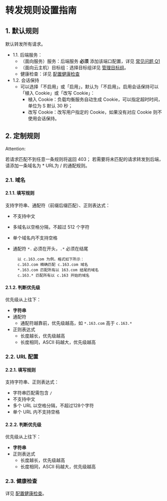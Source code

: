 # 转发规则设置指南

## 1. 默认规则
默认转发所有请求。

* 1.1. 后端服务：
	* （面向服务）服务：后端服务 **必须** 添加该端口配置，详见 [常见问题 Q1](http://support.c.163.com/md.html#!计算服务/负载均衡/常见问题/负载均衡常见问题.md)
	* （面向云主机）目标组：选择目标组详见 [管理目标组](http://support.c.163.com/md.html#!计算服务/负载均衡/使用指南/管理目标组-云主机.md)。
	* 健康检查：详见 [配置健康检查](http://support.c.163.com/md.html#!计算服务/负载均衡/运维指南/配置负载均衡健康检查.md)
* 1.2. 会话保持
	* 可以选择「不启用」或「启用」，默认为「不启用」。启用会话保持可以「植入 Cookie」或「改写 Cookie」：
		* 植入 Cookie：负载均衡服务自动生成 Cookie，可以指定超时时间，单位为 S 默认 30 秒；
		* 改写 Cookie：改写用户指定的 Cookie，如果没有对应 Cookie 则不使用会话保持。

## 2. 定制规则

<span>Attention:</span><div class="alertContent">若请求匹配不到任意一条规则将返回 403；
若需要将未匹配的请求转发到后端，请添加一条域名为 * URL为 / 的通配规则。</div>

### 2.1. 域名

#### 2.1.1. 填写规则

支持字符串、通配符（前缀后缀匹配）、正则表达式：

* 不支持中文
* 多域名以空格分隔，不超过 512 个字符
* 单个域名内不支持空格
* 通配符 `*.` 必须在开头，`.*` 必须在结尾

		以 c.163.com 为例，格式如下所示：
		c.163.com 精确匹配 c.163.com 域名
		*.163.com 匹配所有以 163.com 结尾的域名
		c.163.* 匹配所有以 c.163 开始的域名

#### 2.1.2. 判断优先级

优先级从上往下：

* **字符串**
* 通配符
	* 通配符越靠前，优先级越高，如 `*.163.com` 高于 `c.163.*`
* 正则表达式
	* 长度越长，优先级越高
	* 长度相同，ASCII 码越大，优先级越高

### 2.2. URL 配置

#### 2.2.1. 填写规则

支持字符串、正则表达式：

* 字符串匹配需包含 `/`
* 不支持中文
* 多个 URL 以空格分隔，不超过128个字符
* 单个 URL 内不支持空格

#### 2.2.2. 判断优先级

优先级从上往下：

* **字符串**
* 正则表达式
	* 长度越长，优先级越高
	* 长度相同，ASCII 码越大，优先级越高

### 2.3. 健康检查

详见 [配置健康检查](../md.html#!计算服务/负载均衡/运维指南/配置负载均衡健康检查.md)。



